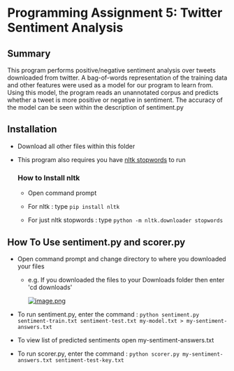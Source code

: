 # Programming Assignment 5: Twitter Sentiment Analysis

## **Summary**

This program performs positive/negative sentiment analysis over tweets downloaded from twitter. A bag-of-words representation of the training data and other features were used as a model for our program to learn from. Using this model, the program reads an unannotated corpus and predicts whether a tweet is more positive or negative in sentiment. The accuracy of the model can be seen within the description of sentiment.py 

## **Installation**

* Download all other files within this folder

* This program also requires you have [nltk stopwords](https://www.nltk.org/data.html) to run 

  ### **How to Install nltk**
  
  * Open command prompt
  
  * For nltk : type ```pip install nltk```

  * For just nltk stopwords : type ```python -m nltk.downloader stopwords```

## **How To Use sentiment.py and scorer.py**

* Open command prompt and change directory to where you downloaded your files
  * e.g. If you downloaded the files to your Downloads folder then enter 'cd downloads'
  
    [![image.png](https://i.postimg.cc/P5n7qP3b/image.png)](https://postimg.cc/yknjQYzW)

* To run sentiment.py, enter the command : ```python sentiment.py sentiment-train.txt sentiment-test.txt my-model.txt > my-sentiment-answers.txt```

* To view list of predicted sentiments open my-sentiment-answers.txt 

* To run scorer.py, enter the command : ```python scorer.py my-sentiment-answers.txt sentiment-test-key.txt ```
